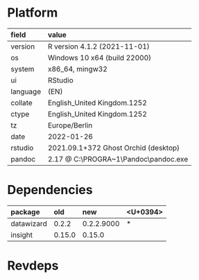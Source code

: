 # Platform

|field    |value                                |
|:--------|:------------------------------------|
|version  |R version 4.1.2 (2021-11-01)         |
|os       |Windows 10 x64 (build 22000)         |
|system   |x86_64, mingw32                      |
|ui       |RStudio                              |
|language |(EN)                                 |
|collate  |English_United Kingdom.1252          |
|ctype    |English_United Kingdom.1252          |
|tz       |Europe/Berlin                        |
|date     |2022-01-26                           |
|rstudio  |2021.09.1+372 Ghost Orchid (desktop) |
|pandoc   |2.17 @ C:\PROGRA~1\Pandoc\pandoc.exe |

# Dependencies

|package    |old    |new        |<U+0394>  |
|:----------|:------|:----------|:--|
|datawizard |0.2.2  |0.2.2.9000 |*  |
|insight    |0.15.0 |0.15.0     |   |

# Revdeps


